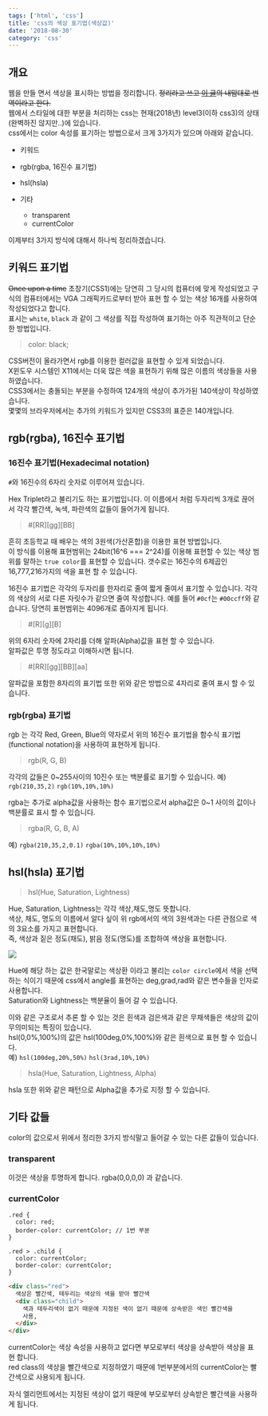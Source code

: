 ```yaml
---
tags: ['html', 'css']
title: 'css의 색상 표기법(색상값)'
date: '2018-08-30'
category: 'css'
---
```


## 개요

웹을 만들 면서 색상을 표시하는 방법을 정리합니다. ~~정리라고 쓰고 [이 글](https://developer.mozilla.org/en-US/docs/Web/CSS/color_value)의 내맘대로 번역이라고 한다.~~  
웹에서 스타일에 대한 부분을 처리하는 css는 현재(2018년) level3(이하 css3)의 상태(완벽하진 않지만..)에 있습니다.  
css에서는 color 속성를 표기하는 방법으로서 크게 3가지가 있으며 아래와 같습니다.

- 키워드
- rgb(rgba, 16진수 표기법)
- hsl(hsla)

- 기타
  - transparent
  - currentColor

이제부터 3가지 방식에 대해서 하나씩 정리하겠습니다.

## 키워드 표기법

~~Once upon a time~~ 초창기(CSS1)에는 당연히 그 당시의 컴퓨터에 맞게 작성되었고 구식의 컴퓨터에서는 VGA 그래픽카드로부터 받아 표현 할 수 있는 색상 16개를 사용하여 작성되었다고 합니다.  
 표시는 `white`, `black` 과 같이 그 색상를 직접 작성하여 표기하는 아주 직관적이고 단순한 방법입니다.

> color: black;

CSS버전이 올라가면서 rgb를 이용한 컬러값을 표현할 수 있게 되었습니다.  
X윈도우 시스템인 X11에서는 더욱 많은 색을 표현하기 위해 많은 이름의 색상들을 사용하였습니다.  
CSS3에서는 충돌되는 부분을 수정하여 124개의 색상이 추가가된 140색상이 작성하였습니다.  
몇몇의 브라우저에서는 추가의 키워드가 있지만 CSS3의 표준은 140개입니다.

## rgb(rgba), 16진수 표기법

### 16진수 표기법(Hexadecimal notation)

`#`와 16진수의 6자리 숫자로 이루어져 있습니다.

Hex Triplet라고 불리기도 하는 표기법입니다. 이 이름에서 처럼 두자리씩 3개로 끊어서 각각 빨간색, 녹색, 파란색의 값들이 들어가게 됩니다.

> #[RR][gg][BB]

흔히 초등학교 때 배우는 색의 3원색(가산혼합)을 이용한 표현 방법입니다.  
이 방식를 이용해 표현범위는 24bit(16^6 === 2^24)를 이용해 표현할 수 있는 색상 범위를 말하는 `true color`를 표현할 수 있습니다. 갯수로는 16진수의 6제곱인 16,777,216가지의 색을 표현 할 수 있습니다.

<!-- bit로 변환하면 24비트를 사용하고 24bit색상값인 `true color` 나타낸다고 볼 수 있습니다. -->

16진수 표기법은 각각의 두자리를 한자리로 줄여 짧게 줄여서 표기할 수 있습니다.
각각의 색상의 서로 다른 자릿수가 같으면 줄여 작성합니다. 예를 들어 `#0cf`는 `#00ccff`와 같습니다. 당연히 표현범위는 4096개로 좁아지게 됩니다.

> #[R][g][B]

위의 6자리 숫자에 2자리를 더해 알파(Alpha)값을 표현 할 수 있습니다.  
알파값은 투명 정도라고 이해하시면 됩니다.

> #[RR][gg][BB][aa]

알파값을 포함한 8자리의 표기법 또한 위와 같은 방법으로 4자리로 줄여 표시 할 수 있습니다.

### rgb(rgba) 표기법

rgb 는 각각 Red, Green, Blue의 약자로서 위의 16진수 표기법을 함수식 표기법(functional notation)을 사용하여 표현하게 됩니다.

> rgb(R, G, B)

각각의 값들은 0~255사이의 10진수 또는 백분률로 표기할 수 있습니다.
예) `rgb(210,35,2)` `rgb(10%,10%,10%)`

rgba는 추가로 alpha값을 사용하는 함수 표기법으로서 alpha값은 0~1 사이의 값이나 백분률로 표시 할 수 있습니다.

> rgba(R, G, B, A)

예) `rgba(210,35,2,0.1)` `rgba(10%,10%,10%,10%)`

## hsl(hsla) 표기법

> hsl(Hue, Saturation, Lightness)

Hue, Saturation, Lightness는 각각 색상,채도,명도 뜻합니다.  
색상, 채도, 명도의 이름에서 알다 싶이 위 rgb에서의 색의 3원색과는 다른 관점으로 색의 3요소를 가지고 표현합니다.  
즉, 색상과 짙은 정도(채도), 밝음 정도(명도)를 조합하여 색상을 표현합니다.

![](/images/color-circle.png?style=centerme)

Hue에 해당 하는 값은 한국말로는 색상환 이라고 불리는 `color circle`에서 색을 선택하는 식이기 때문에 css에서 angle를 표현하는 deg,grad,rad와 같은 변수들을 인자로 사용합니다.  
Saturation와 Lightness는 백분율이 들어 갈 수 있습니다.

이와 같은 구조로서 추론 할 수 있는 것은 흰색과 검은색과 같은 무채색들은 색상의 값이 무의미되는 특징이 있습니다.  
hsl(0,0%,100%)의 값은 hsl(100deg,0%,100%)와 같은 흰색으로 표현 할 수 있습니다.  
예) `hsl(100deg,20%,50%)` `hsl(3rad,10%,10%)`

> hsla(Hue, Saturation, Lightness, Alpha)

hsla 또한 위와 같은 패턴으로 Alpha값을 추가로 지정 할 수 있습니다.

## 기타 값들

color의 값으로서 위에서 정리한 3가지 방식말고 들어갈 수 있는 다른 값들이 있습니다.

### transparent

이것은 색상을 투명하게 합니다. rgba(0,0,0,0) 과 같습니다.

### currentColor

```style
.red {
  color: red;
  border-color: currentColor; // 1번 부분
}

.red > .child {
  color: currentColor;
  border-color: currentColor;
}
```

```html
<div class="red">
  색상은 빨간색, 테두리는 색상의 색을 받아 빨간색
  <div class="child">
    색과 테두리색이 없기 때문에 지정된 색이 없기 때문에 상속받은 색인 빨간색을
    사용,
  </div>
</div>
```

currentColor는 색상 속성을 사용하고 없다면 부모로부터 색상을 상속받아 색상을 표현 합니다.  
red class의 색상을 빨간색으로 지정하였기 때문에 1번부분에서의 currentColor는 빨간색으로 사용되게 됩니다.

자식 엘리먼트에서는 지정된 색상이 없기 때문에 부모로부터 상속받은 빨간색을 사용하게 됩니다.
